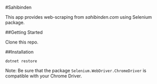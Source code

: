 #Sahibinden

This app provides web-scraping from *sahibinden.com* using Selenium package. 

##Getting Started

Clone this repo.

##Installation

```
dotnet restore
```

Note: Be sure that the package `Selenium.WebDriver.ChromeDriver` is compatible with your Chrome Driver. 
